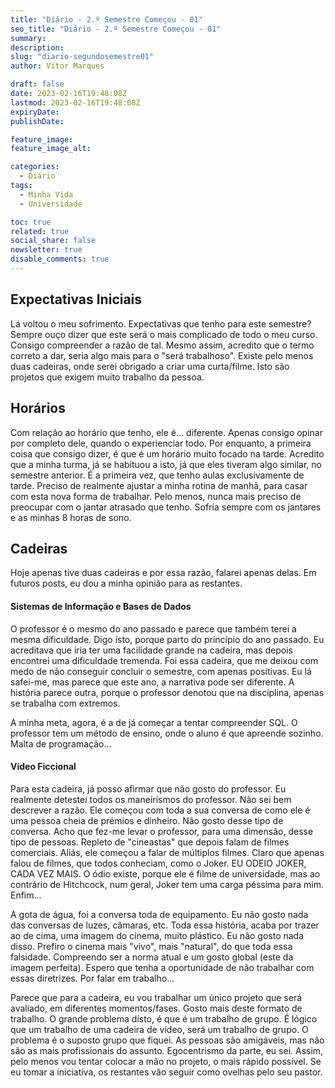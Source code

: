 ```yaml
---
title: "Diário - 2.º Semestre Começou - 01"
seo_title: "Diário - 2.º Semestre Começou - 01"
summary: 
description: 
slug: "diario-segundosemestre01"
author: Vitor Marques

draft: false
date: 2023-02-16T19:48:08Z
lastmod: 2023-02-16T19:48:08Z
expiryDate: 
publishDate: 

feature_image: 
feature_image_alt:

categories:
  - Diário
tags:
  - Minha Vida
  - Universidade

toc: true
related: true
social_share: false
newsletter: true
disable_comments: true
---
```


## Expectativas Iniciais

Lá voltou o meu sofrimento. Expectativas que tenho para este semestre? Sempre ouço dizer que este será o mais complicado de todo o meu curso. Consigo compreender a razão de tal. Mesmo assim, acredito que o termo correto a dar, seria algo mais para o "será trabalhoso". Existe pelo menos duas cadeiras, onde serei obrigado a criar uma curta/filme. Isto são projetos que exigem muito trabalho da pessoa. 

## Horários

Com relação ao horário que tenho, ele é... diferente. Apenas consigo opinar por completo dele, quando o experienciar todo. Por enquanto, a primeira coisa que consigo dizer, é que é um horário muito focado na tarde. Acredito que a minha turma, já se habituou a isto, já que eles tiveram algo similar, no semestre anterior. É a primeira vez, que tenho aulas exclusivamente de tarde. Preciso de realmente ajustar a minha rotina de manhã, para casar com esta nova forma de trabalhar. Pelo menos, nunca mais preciso de preocupar com o jantar atrasado que tenho. Sofria sempre com os jantares e as minhas 8 horas de sono. 

## Cadeiras

Hoje apenas tive duas cadeiras e por essa razão, falarei apenas delas. Em futuros posts, eu dou a minha opinião para as restantes.

#### Sistemas de Informação e Bases de Dados

O professor é o mesmo do ano passado e parece que também terei a mesma dificuldade. Digo isto, porque parto do princípio do ano passado. Eu acreditava que iria ter uma facilidade grande na cadeira, mas depois encontrei uma dificuldade tremenda. Foi essa cadeira, que me deixou com medo de não conseguir concluir o semestre, com apenas positivas. Eu lá safei-me, mas parece que este ano, a narrativa pode ser diferente. A história parece outra, porque o professor denotou que na disciplina, apenas se trabalha com extremos. 

A minha meta, agora, é a de já começar a tentar compreender SQL. O professor tem um método de ensino, onde o aluno é que apreende sozinho. Malta de programação…  

#### Vídeo Ficcional

Para esta cadeira, já posso afirmar que não gosto do professor. Eu realmente detestei todos os maneirismos do professor. Não sei bem descrever a razão. Ele começou com toda a sua conversa de como ele é uma pessoa cheia de prémios e dinheiro. Não gosto desse tipo de conversa. Acho que fez-me levar o professor, para uma dimensão, desse tipo de pessoas. Repleto de "cineastas" que depois falam de filmes comerciais. Aliás, ele começou a falar de múltiplos filmes. Claro que apenas falou de filmes, que todos conheciam, como o Joker. EU ODEIO JOKER, CADA VEZ MAIS. O ódio existe, porque ele é filme de universidade, mas ao contrário de Hitchcock, num geral, Joker tem uma carga péssima para mim. Enfim...

A gota de água, foi a conversa toda de equipamento. Eu não gosto nada das conversas de luzes, câmaras, etc. Toda essa história, acaba por trazer ao de cima, uma imagem do cinema, muito plástico. Eu não gosto nada disso. Prefiro o cinema mais "vivo", mais "natural", do que toda essa falsidade. Compreendo ser a norma atual e um gosto global (este da imagem perfeita). Espero que tenha a oportunidade de não trabalhar com essas diretrizes. Por falar em trabalho...

Parece que para a cadeira, eu vou trabalhar um único projeto que será avaliado, em diferentes momentos/fases. Gosto mais deste formato de trabalho. O grande problema disto, é que é um trabalho de grupo. É lógico que um trabalho de uma cadeira de vídeo, será um trabalho de grupo. O problema é o suposto grupo que fiquei. As pessoas são amigáveis, mas não são as mais profissionais do assunto. Egocentrismo da parte, eu sei. Assim, pelo menos vou tentar colocar a mão no projeto, o mais rápido possível. Se eu tomar a iniciativa, os restantes vão seguir como ovelhas pelo seu pastor.
